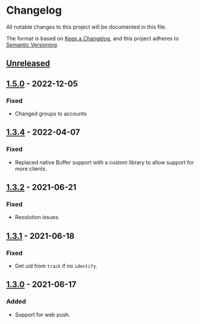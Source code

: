 # Changelog
All notable changes to this project will be documented in this file.

The format is based on [Keep a Changelog](https://keepachangelog.com/en/1.0.0/),
and this project adheres to [Semantic Versioning](https://semver.org/spec/v2.0.0.html).

## [Unreleased]

## [1.5.0] - 2022-12-05
### Fixed
- Changed groups to accounts

## [1.3.4] - 2022-04-07
### Fixed
- Replaced native Buffer support with a custom library to allow support for more clients.

## [1.3.2] - 2021-06-21
### Fixed
- Resolution issues.

## [1.3.1] - 2021-06-18
### Fixed
- Get uid from `track` if no `identify`.

## [1.3.0] - 2021-06-17
### Added
- Support for web push.

[Unreleased]: https://github.com/engage-so/engage-js/compare/v1.5.0...HEAD
[1.5.0]: https://github.com/engage-so/engage-js/releases/tag/v1.5.0
[1.3.4]: https://github.com/engage-so/engage-js/releases/tag/v1.3.4
[1.3.2]: https://github.com/engage-so/engage-js/releases/tag/v1.3.2
[1.3.1]: https://github.com/engage-so/engage-js/releases/tag/v1.3.1
[1.3.0]: https://github.com/engage-so/engage-js/releases/tag/v1.3.0